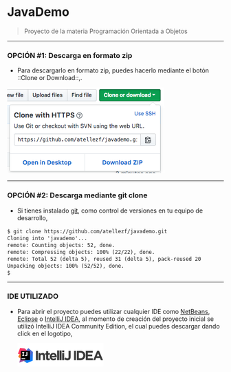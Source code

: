 # JavaDemo
> Proyecto de la materia Programación Orientada a Objetos
- - - -
### OPCIÓN #1: Descarga en formato zip
* Para descargarlo en formato zip, puedes hacerlo mediante el botón ::Clone or Download::,.

![](imagenes/descarga.png)
- - - -
### OPCIÓN #2: Descarga mediante git clone
* Si tienes instalado [git](https://git-scm.com), como control de versiones en tu equipo de desarrollo,
```
$ git clone https://github.com/atellezf/javademo.git
Cloning into 'javademo'...
remote: Counting objects: 52, done.
remote: Compressing objects: 100% (22/22), done.
remote: Total 52 (delta 5), reused 31 (delta 5), pack-reused 20
Unpacking objects: 100% (52/52), done.
$
```
- - - -

### IDE UTILIZADO
* Para abrir el proyecto puedes utilizar cualquier IDE como [NetBeans](http://netbeans.apache.org/), [Eclipse](http://www.eclipse.org/downloads/) o [IntelliJ IDEA](https://www.jetbrains.com/idea/download), al momento de creación del proyecto inicial se utilizó IntelliJ IDEA Community Edition, el cual puedes descargar dando click en el logotipo,

    [![](imagenes/intellij.png)](https://www.jetbrains.com/idea/download)
 